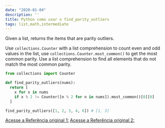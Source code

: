 ```yaml
---
date: "2020-01-04"
description: ''
title: Python como usar o find_parity_outliers
tags: list,math,intermediate
---
```


Given a list, returns the items that are parity outliers.

Use `collections.Counter` with a list comprehension to count even and odd values in the list, use `collections.Counter.most_common()` to get the most common parity.
Use a list comprehension to find all elements that do not match the most common parity.

```py
from collections import Counter

def find_parity_outliers(nums):
  return [
    x for x in nums
    if x % 2 != Counter([n % 2 for n in nums]).most_common()[0][0]
  ]
```

```py
find_parity_outliers([1, 2, 3, 4, 6]) # [1, 3]
```

[Acesse a Referência original 1:](https://www.pythonsheets.com/)
[Acesse a Referência original 2:](https://www.pythoncheatsheet.org/)
